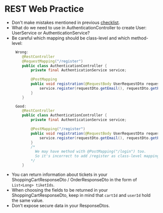 # REST Web Practice

* Don't make mistakes mentioned in previous [checklist](https://mate-academy.github.io/jv-program-common-mistakes/java-spring/rest/jv-spring-rest_checklist).
* What do we need to use in AuthenticationController to create User: UserService or AuthenticationService?
* Be careful which mapping should be class-level and which method-level:

```java
     Wrong:
        @RestController
        @RequestMapping("/register")
        public class AuthenticationController {     
            private final AuthenticationService service;
            
            @PostMapping
            public void registration(@RequestBody UserRequestDto requestDto) {
                service.register(requestDto.getEmail(), requestDto.getPassword());
            }
        }

     Good: 
        @RestController
        public class AuthenticationController {     
            private final AuthenticationService service;
                    
            @PostMapping("/register")
            public void registration(@RequestBody UserRequestDto requestDto) {
                service.register(requestDto.getEmail(), requestDto.getPassword());
            }
            /*
              We may have method with @PostMapping("/login") too. 
              So it's incorrect to add /register as class-level mapping.
            */
        }
```

* You can return information about tickets in your ShoppingCartResponseDto / OrderResponseDto in the form of `List<Long> tiketIds`.
* When choosing the fields to be returned in your ShoppingCartResponseDto, keep in mind that `cartId` and `userId` hold the same value.
* Don't expose secure data in your ResponseDtos.
